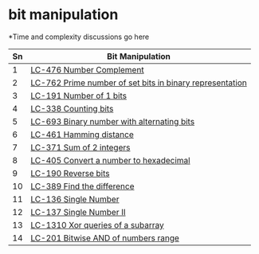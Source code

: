 # bit manipulation

*Time and complexity discussions go here

| Sn           | Bit Manipulation           |
|-------------|-------------| 
|1| [LC-476 Number Complement](https://github.com/madhurbhargava/bit_manipulations/blob/master/lc_476_number_complement.java)
|2| [LC-762 Prime number of set bits in binary representation](https://github.com/madhurbhargava/bit_manipulations/blob/master/lc_762_prime_number_of_set_bits.java) 
|3| [LC-191 Number of 1 bits](https://github.com/madhurbhargava/bit_manipulations/blob/master/lc_191_number_of_1_bits.java)
|4| [LC-338 Counting bits](https://github.com/madhurbhargava/bit_manipulations/blob/master/lc_338_counting_bits.java)
|5| [LC-693 Binary number with alternating bits](https://github.com/madhurbhargava/bit_manipulations/blob/master/lc_693_binary_number_with_alternating_bits.java)
|6| [LC-461 Hamming distance](https://github.com/madhurbhargava/bit_manipulations/blob/master/lc_461_hamming_distance.java)
|7| [LC-371 Sum of 2 integers](https://github.com/madhurbhargava/bit_manipulations/blob/master/lc_371_sum_of_two_integers.java)
|8| [LC-405 Convert a number to hexadecimal](https://github.com/madhurbhargava/bit_manipulations/blob/master/lc_405_convert_number_to_hex.java)
|9| [LC-190 Reverse bits](https://github.com/madhurbhargava/bit_manipulations/blob/master/lc_190_reverse_bits.java)
|10| [LC-389 Find the difference](https://github.com/madhurbhargava/bit_manipulations/blob/master/lc_389_find_the_difference.java)
|11| [LC-136 Single Number](https://github.com/madhurbhargava/bit_manipulations/blob/master/lc_136_single_number.java)
|12| [LC-137 Single Number II](https://github.com/madhurbhargava/bit_manipulations/blob/master/lc_137_single_number_II.java)
|13| [LC-1310 Xor queries of a subarray](https://github.com/madhurbhargava/bit_manipulations/blob/master/lc_1310_xor_queries_of_subarray.java)
|14| [LC-201 Bitwise AND of numbers range](https://github.com/madhurbhargava/bit_manipulations/blob/master/lc_201_bitwise_AND_of_numbers_range.java)
